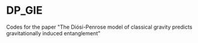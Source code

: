 # DP_GIE
Codes for the paper "The Diósi-Penrose model of classical gravity predicts gravitationally induced entanglement"
